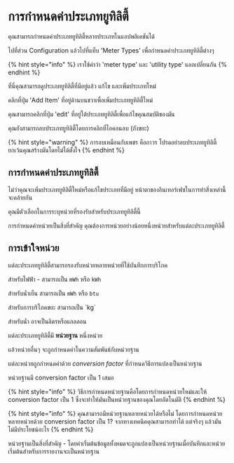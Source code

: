# การกำหนดค่าประเภทยูทิลิตี้

คุณสามารถกำหนดค่าประเภทยูทิลิตี้หลายประเภทในแอปพลิเคชันได้

ไปที่ส่วน Configuration แล้วไปที่แท็บ 'Meter Types' เพื่อกำหนดค่าประเภทยูทิลิตี้ต่างๆ

{% hint style="info" %}
เราใช้คำว่า 'meter type' และ 'utility type' แลกเปลี่ยนกัน&#x20;
{% endhint %}

ที่นี่คุณสามารถดูประเภทยูทิลิตี้ที่มีอยู่แล้ว แก้ไข และเพิ่มประเภทใหม่

คลิกที่ปุ่ม 'Add Item' ที่อยู่ด้านบนขวาเพื่อเพิ่มประเภทยูทิลิตี้ใหม่

คุณสามารถคลิกที่ปุ่ม 'edit' ที่อยู่ใต้ประเภทยูทิลิตี้เพื่อแก้ไขคุณสมบัติของมัน

คุณยังสามารถลบประเภทยูทิลิตี้โดยการคลิกที่ไอคอนลบ (ถังขยะ)

{% hint style="warning" %}
การลบเหมือนกับเพชร คือถาวร โปรดอย่าลบประเภทยูทิลิตี้ ยกเว้นคุณสร้างมันโดยไม่ได้ตั้งใจ&#x20;
{% endhint %}



## การกำหนดค่าประเภทยูทิลิตี้

ไม่ว่าคุณจะเพิ่มประเภทยูทิลิตี้ใหม่หรือแก้ไขประเภทที่มีอยู่ หน้าตาของอินเทอร์เฟซในการทำสิ่งเหล่านี้จะคล้ายกัน

คุณมีตัวเลือกในการระบุหน่วยที่รองรับสำหรับประเภทยูทิลิตี้นี้

การกำหนดค่าหน่วยเป็นสิ่งที่สำคัญ คุณต้องการหน่วยอย่างน้อยหนึ่งหน่วยสำหรับแต่ละประเภทยูทิลิตี้



## การเข้าใจหน่วย

แต่ละประเภทยูทิลิตี้สามารถรองรับหน่วยหลายหน่วยที่ใช้บันทึกการบริโภค

สำหรับไฟฟ้า - สามารถเป็น `mWh` หรือ `kWh`

สำหรับน้ำเย็น สามารถเป็น `mWh` หรือ `btu`

สำหรับการบริโภคขยะ สามารถเป็น \`kg\`

สำหรับน้ำ อาจเป็นลิตรหรือแกลลอน

แต่ละประเภทยูทิลิตี้มี **หน่วยฐาน** หนึ่งหน่วย

แล้วหน่วยอื่นๆ จะถูกกำหนดค่าในความสัมพันธ์กับหน่วยฐาน

แต่ละหน่วยถูกกำหนดค่าด้วย _conversion factor_ ที่กำหนดวิธีการแปลงเป็นหน่วยฐาน

หน่วยฐานมี conversion factor เป็น 1 เสมอ

{% hint style="info" %}
วิธีการกำหนดหน่วยฐานคือโดยการกำหนดหน่วยใหม่และให้ conversion factor เป็น 1 ซึ่งจะทำให้มันเป็นหน่วยฐานของคุณโดยอัตโนมัติ
{% endhint %}

{% hint style="info" %}
คุณสามารถมีหน่วยฐานหลายหน่วยได้หรือไม่ โดยการกำหนดหน่วยหลายหน่วยด้วย conversion factor เป็น 1? จากทางเทคนิคคุณสามารถทำได้ แต่จริงๆ แล้วมันไม่มีประโยชน์อะไร
{% endhint %}



หน่วยฐานเป็นสิ่งที่สำคัญ - โดยค่าเริ่มต้นข้อมูลทั้งหมดจะถูกแปลงเป็นหน่วยฐานเมื่อบันทึกและหน่วยเริ่มต้นสำหรับการรายงานจะเป็นหน่วยฐาน